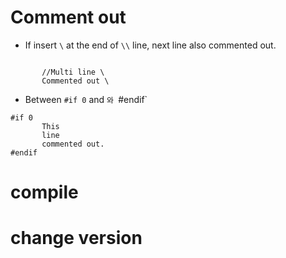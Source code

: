 # Comment out
- If insert `\` at the end of `\\` line, next line also commented out.
```

       //Multi line \
       Commented out \

```

- Between `#if 0` and `와 `#endif`
```
#if 0
       This
       line
       commented out.
#endif
```

# compile



# change version




